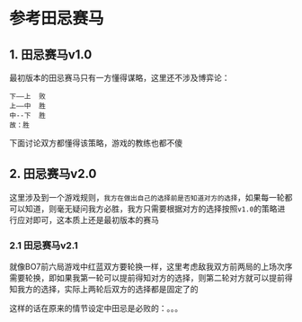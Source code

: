 # 参考田忌赛马

## 1. 田忌赛马v1.0

最初版本的田忌赛马只有一方懂得谋略，这里还不涉及博弈论：

```
下——上  败
上——中  胜
中--下  胜
故：胜
```

下面讨论双方都懂得该策略，游戏的教练也都不傻

## 2.  田忌赛马v2.0

这里涉及到一个游戏规则，`我方在做出自己的选择前是否知道对方的选择`，如果每一轮都可以知道，则毫无疑问我方必胜，我方只需要根据对方的选择按照`v1.0`的策略进行应对即可，这本质上还是最初版本的赛马

### 2.1  田忌赛马v2.1

就像BO7前六局游戏中红蓝双方要轮换一样，这里考虑敌我双方前两局的上场次序需要轮换，即如果我第一轮可以提前得知对方的选择，则第二轮对方就可以提前得知我方的选择，实际上两轮后双方的选择都是固定了的

这样的话在原来的情节设定中田忌是必败的：。。。
